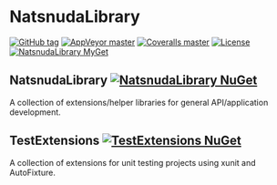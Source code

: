 # NatsnudaLibrary
[![GitHub tag][GitHubTagImage]][GitHubTagUrl]
[![AppVeyor master][AppVeyorImage]][AppVeyorUrl]
[![Coveralls master][CoverallsImage]][CoverallsUrl]
[![License][LicenceImage]][LicenceUrl]
[![NatsnudaLibrary MyGet][NatsnudaLibraryMyGetImage]][NatsnudaLibraryMyGetUrl]

## NatsnudaLibrary [![NatsnudaLibrary NuGet][NatsnudaLibraryNuGetImage]][NatsnudaLibraryNuGetUrl]
A collection of extensions/helper libraries for general API/application development.

## TestExtensions [![TestExtensions NuGet][TestExtensionsNuGetImage]][TestExtensionsNuGetUrl]
A collection of extensions for unit testing projects using xunit and AutoFixture.

[GitHubTagImage]: https://img.shields.io/github/tag/natsnudasoft/NatsnudaLibrary.svg?maxAge=300&style=flat-square
[GitHubTagUrl]: https://github.com/natsnudasoft/NatsnudaLibrary
[AppVeyorImage]: https://img.shields.io/appveyor/ci/natsnudasoft/NatsnudaLibrary/master.svg?maxAge=300&style=flat-square
[AppVeyorUrl]:  https://ci.appveyor.com/project/natsnudasoft/NatsnudaLibrary/branch/master
[CoverallsImage]: https://img.shields.io/coveralls/natsnudasoft/NatsnudaLibrary/master.svg?maxAge=300&style=flat-square
[CoverallsUrl]: https://coveralls.io/github/natsnudasoft/NatsnudaLibrary?branch=master
[NatsnudaLibraryNuGetImage]: https://img.shields.io/nuget/v/NatsnudaLibrary.svg?style=flat-square
[NatsnudaLibraryNuGetUrl]: https://www.nuget.org/packages/NatsnudaLibrary
[TestExtensionsNuGetImage]: https://img.shields.io/nuget/v/NatsnudaLibrary.TestExtensions.svg?style=flat-square
[TestExtensionsNuGetUrl]: https://www.nuget.org/packages/NatsnudaLibrary.TestExtensions
[NatsnudaLibraryMyGetImage]: https://img.shields.io/myget/natsnudalibrary/v/NatsnudaLibrary.svg?style=flat-square
[NatsnudaLibraryMyGetUrl]: https://www.myget.org/gallery/natsnudalibrary
[LicenceImage]: https://img.shields.io/github/license/natsnudasoft/NatsnudaLibrary.svg?maxAge=2592000&style=flat-square
[LicenceUrl]: http://www.apache.org/licenses/LICENSE-2.0
